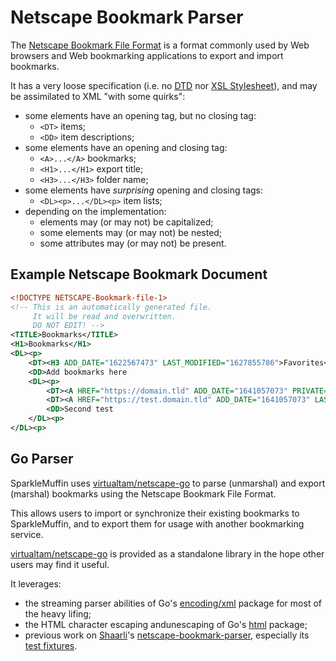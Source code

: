 # Netscape Bookmark Parser
The [Netscape Bookmark File Format](https://learn.microsoft.com/en-us/previous-versions/windows/internet-explorer/ie-developer/platform-apis/aa753582(v=vs.85))
is a format commonly used by Web browsers and Web bookmarking applications to export
and import bookmarks.

It has a very loose specification (i.e. no
[DTD](https://en.wikipedia.org/wiki/Document_type_definition)
nor [XSL Stylesheet](https://en.wikipedia.org/wiki/XSL)),
and may be assimilated to XML "with some quirks":

- some elements have an opening tag, but no closing tag:
    - `<DT>` items;
    - `<DD>` item descriptions;
- some elements have an opening and closing tag:
    - `<A>...</A>` bookmarks;
    - `<H1>...</H1>` export title;
    - `<H3>...</H3>` folder name;
- some elements have *surprising* opening and closing tags:
    - `<DL><p>...</DL><p>` item lists;
- depending on the implementation:
    - elements may (or may not) be capitalized;
    - some elements may (or may not) be nested;
    - some attributes may (or may not) be present.


## Example Netscape Bookmark Document
```xml
<!DOCTYPE NETSCAPE-Bookmark-file-1>
<!-- This is an automatically generated file.
     It will be read and overwritten.
     DO NOT EDIT! -->
<TITLE>Bookmarks</TITLE>
<H1>Bookmarks</H1>
<DL><p>
    <DT><H3 ADD_DATE="1622567473" LAST_MODIFIED="1627855786">Favorites</H3>
    <DD>Add bookmarks here
    <DL><p>
        <DT><A HREF="https://domain.tld" ADD_DATE="1641057073" PRIVATE="1">Test Domain</A>
        <DT><A HREF="https://test.domain.tld" ADD_DATE="1641057073" LAST_MODIFIED="1646172586" PRIVATE="1">Test Domain II</A>
        <DD>Second test
    </DL><p>
</DL><p>
```


## Go Parser
SparkleMuffin uses [virtualtam/netscape-go](https://github.com/virtualtam/netscape-go)
to parse (unmarshal) and export (marshal) bookmarks using the Netscape Bookmark File Format.

This allows users to import or synchronize their existing bookmarks to SparkleMuffin,
and to export them for usage with another bookmarking service.

[virtualtam/netscape-go](https://github.com/virtualtam/netscape-go)
is provided as a standalone library in the hope other users may find it useful.


It leverages:

- the streaming parser abilities of Go's [encoding/xml](https://pkg.go.dev/encoding/xml) package for most of the heavy lifing;
- the HTML character escaping andunescaping of Go's [html](https://pkg.go.dev/html) package;
- previous work on [Shaarli](https://github.com/shaarli/Shaarli)'s
  [netscape-bookmark-parser](https://github.com/shaarli/netscape-bookmark-parser),
  especially its [test fixtures](https://github.com/shaarli/netscape-bookmark-parser/tree/master/tests/Fixtures/Encoder/input).

